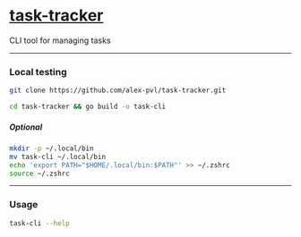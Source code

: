# [task-tracker](https://roadmap.sh/projects/task-tracker)
CLI tool for managing tasks

---
### Local testing
```bash
git clone https://github.com/alex-pvl/task-tracker.git
```
```bash
cd task-tracker && go build -o task-cli 
```
##### Optional
```bash
mkdir -p ~/.local/bin
mv task-cli ~/.local/bin
echo 'export PATH="$HOME/.local/bin:$PATH"' >> ~/.zshrc
source ~/.zshrc
```
---
### Usage
```bash
task-cli --help
```
